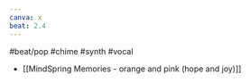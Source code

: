 ```yaml
---
canva: x
beat: 2.4
---
```

#beat/pop #chime #synth #vocal 
- [[MindSpring Memories - orange and pink (hope and joy)]]